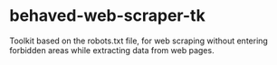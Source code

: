 # behaved-web-scraper-tk
Toolkit based on the robots.txt file, for web scraping without entering forbidden areas while extracting data from web pages.
